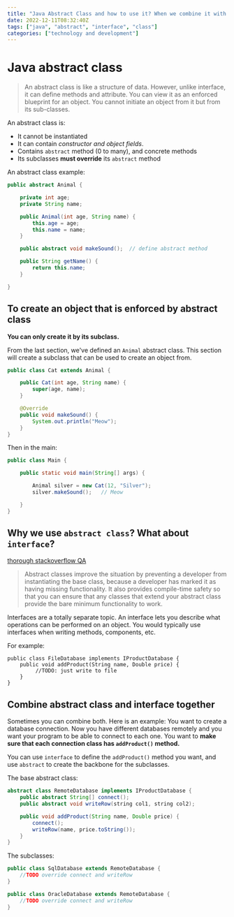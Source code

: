 ```yaml
---
title: "Java Abstract Class and how to use it? When we combine it with interface?"
date: 2022-12-11T08:32:40Z
tags: ["java", "abstract", "interface", "class"]
categories: ["technology and development"]
---
```


# Java abstract class

> An abstract class is like a structure of data. However, unlike interface, it can define methods and attribute. You can view it as an enforced blueprint for an object. You cannot initiate an object from it but from its sub-classes.

An abstract class is:
- It cannot be instantiated
- It can contain *constructor and object fields*.
- Contains `abstract` method (0 to many), and concrete methods
- Its subclasses **must override** its `abstract` method

An abstract class example:
```java
public abstract Animal {

    private int age;
    private String name;

    public Animal(int age, String name) {
        this.age = age;
        this.name = name;
    }

    public abstract void makeSound();  // define abstract method

    public String getName() {
        return this.name;
    }

}
```

## To create an object that is enforced by abstract class 

**You can only create it by its subclass.** 

From the last section, we've defined an `Animal` abstract class. This section will create a subclass that can be used to create an object from.

```java
public class Cat extends Animal {

    public Cat(int age, String name) {
        super(age, name);
    }

    @Override
    public void makeSound() {
        System.out.println("Meow");
    }
}
```

Then in the main:
```java
public class Main {

    public static void main(String[] args) {

        Animal silver = new Cat(12, "Silver");
        silver.makeSound();   // Meow

    }
}
```

## Why we use `abstract class`? What about `interface`?

[thorough stackoverflow QA](https://softwareengineering.stackexchange.com/a/152785) 

> Abstract classes improve the situation by preventing a developer from instantiating the base class, because a developer has marked it as having missing functionality. It also provides compile-time safety so that you can ensure that any classes that extend your abstract class provide the bare minimum functionality to work.

Interfaces are a totally separate topic. An interface lets you describe what operations can be performed on an object. You would typically use interfaces when writing methods, components, etc.

For example:
```
public class FileDatabase implements IProductDatabase {
    public void addProduct(String name, Double price) {
         //TODO: just write to file
    }
}
```

## Combine abstract class and interface together
Sometimes you can combine both. Here is an example:
You want to create a database connection. Now you have different databases remotely and you want your program to be able to connect to each one. You want to **make sure that each connection class has `addProduct()` method.** 

You can use `interface` to define the `addProduct()` method you want, and use `abstract` to create the backbone for the subclasses.

The base abstract class:
```java
abstract class RemoteDatabase implements IProductDatabase { 
    public abstract String[] connect();
    public abstract void writeRow(string col1, string col2);

    public void addProduct(String name, Double price) {
        connect();
        writeRow(name, price.toString());
    }
}
```

The subclasses:
```java
public class SqlDatabase extends RemoteDatabase {
    //TODO override connect and writeRow
}

public class OracleDatabase extends RemoteDatabase { 
    //TODO override connect and writeRow
}
```


